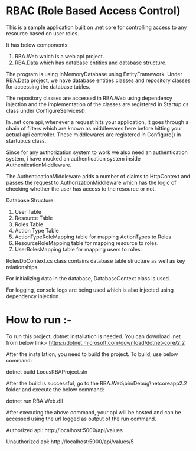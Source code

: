 # RBAC (Role Based Access Control)
This is a sample application built on .net core for controlling access to any resource based on user roles.

It has below components:

1) RBA.Web which is a web api project.
2) RBA.Data which has database entities and database structure.

The program is using InMemoryDatabase using EntityFramework. Under RBA.Data project, we have database entities classes and repository classes for accessing the database tables.

The repository classes are accessed in RBA.Web using dependency injection and the implementation of the classes are registered in Startup.cs class under ConfigureServices().

In .net core api, whenever a request hits your application, it goes through a chain of filters which are known as middlewares here before hitting your actual api controller. These middlewares are registered in Configure() in startup.cs class.

Since for any authorization system to work we also need an authentication system, i have mocked an authentication system inside AuthenticationMiddleware.

The AuthenticationMiddleware adds a number of claims to HttpContext and passes the request to AuthorizationMiddleware which has the logic of checking whether the user has access to the resource or not.

Database Structure:
1) User Table
2) Resource Table
3) Roles Table
4) Action Type Table
5) ActionTypeRoleMapping table for mapping ActionTypes to Roles
6) ResourceRoleMapping table for mapping resource to roles.
7) UserRolesMapping table for mapping users to roles.

RolesDbContext.cs class contains database table structure as well as key relationships.

For initializing data in the database, DatabaseContext class is used.

For logging, console logs are being used which is also injected using dependency injection.

# How to run :-

To run this project, dotnet installation is needed.
You can download .net from below link:-
https://dotnet.microsoft.com/download/dotnet-core/2.2 

After the installation, you need to build the project.
To build, use below command:

dotnet build LocusRBAProject.sln
 

After the build is successful, go to the RBA.Web\bin\Debug\netcoreapp2.2 folder and execute the below command:

dotnet run RBA.Web.dll
 

After executing the above command, your api will be hosted and can be accessed using the url logged as output of the run command.
 

Authorized api: http://localhost:5000/api/values

Unauthorized api: http://localhost:5000/api/values/5

